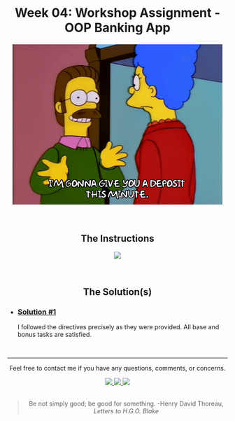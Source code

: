 <!-- HEADER -->
<div align="center">
  <h1>Week 04: Workshop Assignment - OOP Banking App</h1>
  <p>
    <img style="border: 2px solid white" src="transfer.gif" alt="animated GIF of Ned Flanders from 'The Simpsons' giving Marge Simpson money">
  </p>
  <br>
</div>
<!-- /HEADER -->
<!-- MAIN -->
<div align="center">
  <h2>The Instructions</h2>
  <p> 
    <a href="https://www.youtube.com/embed/3ktB48wZwu8" target="_blank">
      <img src="https://i.ytimg.com/vi/3ktB48wZwu8/hqdefault.jpg">
    </a>
  </p>
</div>
<br>
<h2 align="center">The Solution(s)</h2>
<ul>
  <li>
    <div>
      <h3><a href="./solution1/banking.py">Solution #1</a></h3>
      <p>I followed the directives precisely as they were provided. All base and bonus tasks are satisfied.</p>
    </div>
  </li>
</ul>
<br>
<hr>
<!-- /MAIN -->
<!-- FOOTER -->
<div align="center">
  <p>Feel free to contact me if you have any questions, comments, or concerns.</p>
  <span>
    <a href="mailto:jdwill917@live.com">
      <img src="https://img.shields.io/badge/Email-%230078D4.svg?&style=for-the-badge&logo=microsoftoutlook&logoColor=white&labelColor=000000&color=6495ED&link=mailto:jdwill917@live.com">
    </a>
  </span>
  <span>
    <a href="https://www.instagram.com/jdthedev" target="_blank">
      <img src="https://img.shields.io/badge/Instagram-%23E4405F.svg?&style=for-the-badge&logo=instagram&logoColor=white&labelColor=000000&color=6495ED&link=https://www.instagram.com/jdthedev">
    </a>
  </span> 
  <span>
    <a href="https://twitter.com/jd_the_dev" target="_blank">
      <img src="https://img.shields.io/badge/Twitter-%231877F2.svg?&style=for-the-badge&logo=twitter&logoColor=white&labelColor=000000&color=6495ED&link=https://twitter.com/jd_the_dev">
    </a>
  </span>
  <br>
  <br>
  <blockquote>
    Be not simply good; be good for something. -Henry David Thoreau, <em>Letters to H.G.O. Blake</em>
  </blockquote>
</div>
<!-- /FOOTER -->
